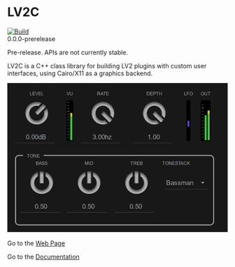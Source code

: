 # LV2C

[![Build](https://github.com/rerdavies/lv2c/actions/workflows/build.yml/badge.svg)](https://github.com/rerdavies/lv2c/actions/workflows/build.yml)  
0.0.0-prerelease 

Pre-release. APIs are not currently stable.

LV2C is a C++ class library for building LV2 plugins with custom user interfaces, using Cairo/X11 as a graphics backend.

![](website/public/img/SamplePlugin.png)


Go to the [Web Page](https://rerdavies.github.io/lv2c)

Go to the [Documentation](https://rerdavies.github.io/lv2c#/documentation/index)


